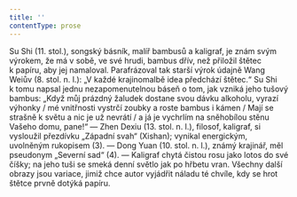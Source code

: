 ```yaml
---
title: ''
contentType: prose
---
```


Su Shi (11. stol.), songský básník, malíř bambusů a kaligraf, je znám svým výrokem, že má v sobě, ve své hrudi, bambus dřív, než přiložil štětec k papíru, aby jej namaloval. Parafrázoval tak starší výrok údajně Wang Weiův (8. stol. n. l.): „V každé krajinomalbě idea předchází štětec.“ Su Shi k tomu napsal jednu nezapomenutelnou báseň o tom, jak vzniká jeho tušový bambus: „Když můj prázdný žaludek dostane svou dávku alkoholu, vyrazí výhonky / mé vnitřnosti vystrčí zoubky a roste bambus i kámen / Mají se strašně k světu a nic je už nevrátí / a já je vychrlím na sněhobílou stěnu Vašeho domu, pane!“ — Zhen Dexiu (13. stol. n. l.), filosof, kaligraf, si vysloužil přezdívku „Západní svah“ (Xishan); vynikal energickým, uvolněným rukopisem (3). — Dong Yuan (10. stol. n. l.), známý krajinář, měl pseudonym „Severní sad“ (4). — Kaligraf chytá čistou rosu jako lotos do své číšky; na jeho tuši se smeká denní světlo jak po hřbetu vran. Všechny další obrazy jsou variace, jimiž chce autor vyjádřit náladu té chvíle, kdy se hrot štětce prvně dotýká papíru.
